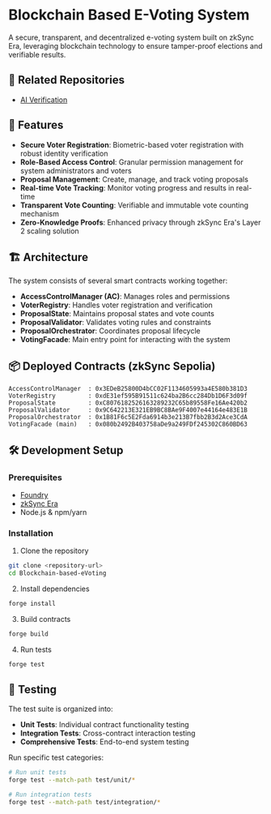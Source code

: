 # Blockchain Based E-Voting System 

A secure, transparent, and decentralized e-voting system built on zkSync Era, leveraging blockchain technology to ensure tamper-proof elections and verifiable results.

## 🔗 Related Repositories

- [AI Verification](https://github.com/Abdo-Hamdi/Blockchain-Based-E-Voting-System)

## 🌟 Features

- **Secure Voter Registration**: Biometric-based voter registration with robust identity verification
- **Role-Based Access Control**: Granular permission management for system administrators and voters
- **Proposal Management**: Create, manage, and track voting proposals
- **Real-time Vote Tracking**: Monitor voting progress and results in real-time
- **Transparent Vote Counting**: Verifiable and immutable vote counting mechanism
- **Zero-Knowledge Proofs**: Enhanced privacy through zkSync Era's Layer 2 scaling solution

## 🏗 Architecture

The system consists of several smart contracts working together:

- **AccessControlManager (AC)**: Manages roles and permissions
- **VoterRegistry**: Handles voter registration and verification
- **ProposalState**: Maintains proposal states and vote counts
- **ProposalValidator**: Validates voting rules and constraints
- **ProposalOrchestrator**: Coordinates proposal lifecycle
- **VotingFacade**: Main entry point for interacting with the system

## 📦 Deployed Contracts (zkSync Sepolia)
```solidity
AccessControlManager  : 0x3EDeB25800D4bCC02F1134605993a4E580b381D3
VoterRegistry         : 0xdE31ef595B91511c624ba2B6cc284Db1D6F3d09f
ProposalState         : 0xC8076182526163289232C65b89558Fe16Ae420b2
ProposalValidator     : 0x9C642213E321EB9BC8BAe9F4007e44164e483E1B
ProposalOrchestrator  : 0x1B81F6c5E2Fda6914b3e213B7fbb2B3d2Ace3CdA
VotingFacade (main)   : 0x080b2492B403758aDe9a249FDf245302C860BD63
```

## 🛠 Development Setup

### Prerequisites

- [Foundry](https://book.getfoundry.sh/getting-started/installation)
- [zkSync Era](https://era.zksync.io/docs/dev/building-on-zksync/hello-world.html)
- Node.js & npm/yarn

### Installation

1. Clone the repository
```bash
git clone <repository-url>
cd Blockchain-based-eVoting
```

2. Install dependencies
```bash
forge install
```

3. Build contracts
```bash
forge build
```

4. Run tests
```bash
forge test
```

## 🧪 Testing

The test suite is organized into:

- **Unit Tests**: Individual contract functionality testing
- **Integration Tests**: Cross-contract interaction testing
- **Comprehensive Tests**: End-to-end system testing

Run specific test categories:
```bash
# Run unit tests
forge test --match-path test/unit/*

# Run integration tests
forge test --match-path test/integration/*
```




